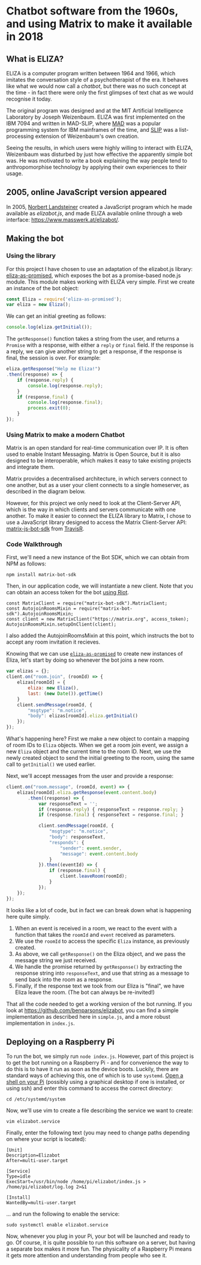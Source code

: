 # Chatbot software from the 1960s, and using Matrix to make it available in 2018

## What is ELIZA?

ELIZA is a computer program written between 1964 and 1966, which imitates the
conversation style of a psychotherapist of the era. It behaves like what we
would now call a *chatbot*, but there was no such concept at the time - in fact
there were only the first glimpses of text chat as we would recognise it today.

The original program was designed and at the MIT Artificial Intelligence
Laboratory by Joseph Weizenbaum. ELIZA was first implemented on the IBM 7094
and written in MAD-SLIP, where
[MAD](https://en.wikipedia.org/wiki/MAD_(programming_language)) was a popular
programming system for IBM mainframes of the time, and
[SLIP](https://en.wikipedia.org/wiki/SLIP_(programming_language)) was a
list-processing extension of Weizenbaum's own creation.

Seeing the results, in which users were highly willing to interact with ELIZA,
Weizenbaum was disturbed by just how effective the apparently simple bot was. He
was motivated to write a book explaining the way people tend to anthropomorphise
technology by applying their own experiences to their usage.

## 2005, online JavaScript version appeared

In 2005, [Norbert Landsteiner](https://twitter.com/mass_werk) created a
JavaScript program which he made available as *elizabot.js*, and made ELIZA
available online through a web interface: <https://www.masswerk.at/elizabot/>.

## Making the bot

### Using the library

For this project I have chosen to use an adaptation of the elizabot.js library:
[eliza-as-promised](https://github.com/natelewis/eliza-as-promised), which
exposes the bot as a promise-based node.js module. This module makes working
with ELIZA very simple. First we create an instance of the bot object:

```javascript
const Eliza = require('eliza-as-promised');
var eliza = new Eliza();
```

We can get an initial greeting as follows:

```javascript
console.log(eliza.getInitial());
```

The `getResponse()` function takes a string from the user, and returns a
`Promise` with a response, with either a `reply` or `final` field. If the
response is a reply, we can give another string to get a response, if the
response is final, the session is over. For example:

```javascript
eliza.getResponse("Help me Eliza!")
.then((response) => {
    if (response.reply) {
        console.log(response.reply);
    }
    if (response.final) {
        console.log(response.final);
        process.exit(0);
    }
});
```

### Using Matrix to make a modern Chatbot

Matrix is an open standard for real-time communication over IP. It is often used
to enable Instant Messaging. Matrix is Open Source, but it is also designed to
be interoperable, which makes it easy to take existing projects and integrate
them.

Matrix provides a decentralised architecture, in which servers connect to one
another, but as a user your client connects to a single homeserver, as described
in the diagram below.

However, for this project we only need to look at the Client-Server API, which
is the way in which clients and servers communicate with one another. To make it
easier to connect the ELIZA library to Matrix, I chose to use a JavaScript
library designed to access the Matrix Client-Server API: [matrix-js-bot-sdk]
from [TravisR].

### Code Walkthrough

First, we'll need a new instance of the Bot SDK, which we can obtain from NPM as
follows:

```
npm install matrix-bot-sdk
```

Then, in our application code, we will instantiate a new client. Note that you
can obtain an access token for the bot [using
Riot](https://t2bot.io/docs/access_tokens/).

```
const MatrixClient = require("matrix-bot-sdk").MatrixClient;
const AutojoinRoomsMixin = require("matrix-bot-sdk").AutojoinRoomsMixin;
const client = new MatrixClient("https://matrix.org", access_token);
AutojoinRoomsMixin.setupOnClient(client);
```

I also added the AutojoinRoomsMixin at this point, which instructs the bot to
accept any room invitation it recieves.

Knowing that we can use
[`eliza-as-promised`](https://github.com/natelewis/eliza-as-promised) to create
new instances of Eliza, let's start by doing so whenever the bot joins a new
room.

```javascript
var elizas = {};
client.on("room.join", (roomId) => {
    elizas[roomId] = {
        eliza: new Eliza(),
        last: (new Date()).getTime()
    }
    client.sendMessage(roomId, {
        "msgtype": "m.notice",
        "body": elizas[roomId].eliza.getInitial()
    });
});
```

What's happening here? First we make a new object to contain a mapping of room
IDs to `Eliza` objects. When we get a room join event, we assign a new `Eliza`
object and the current time to the room ID. Next, we use the newly created
object to send the initial greeting to the room, using the same call to
`getInitial()` we used earlier.

Next, we'll accept messages from the user and provide a response:

```javascript
client.on("room.message", (roomId, event) => {
    elizas[roomId].eliza.getResponse(event.content.body)
        .then((response) => {
            var responseText = '';
            if (response.reply) { responseText = response.reply; }
            if (response.final) { responseText = response.final; }

            client.sendMessage(roomId, {
                "msgtype": "m.notice",
                "body": responseText,
                "responds": {
                    "sender": event.sender,
                    "message": event.content.body
                }
            }).then((eventId) => {
                if (response.final) {
                    client.leaveRoom(roomId);
                }
            });
    });
});
```

It looks like a lot of code, but in fact we can break down what is happening here quite simply.

1. When an event is received in a room, we react to the event with a function
   that takes the `roomId` and `event` received as parameters.
2. We use the `roomId` to access the specific `Eliza` instance, as previously
   created.
3. As above, we call `getResponse()` on the Eliza object, and we pass the
   message string we just received.
4. We handle the promise returned by `getResponse()` by extracting the response
   string into `responseText`, and use that string as a message to send back
   into the room as a response.
5. Finally, if the response text we took from our Eliza is "final", we have
   Eliza leave the room. (The bot can always be re-invited!)

That all the code needed to get a working version of the bot running. If you look at <https://github.com/benparsons/elizabot>, you can find a simple implementation as described here in `simple.js`, and a more robust implementation in `index.js`.

## Deploying on a Raspberry Pi

To run the bot, we simply run `node index.js`. However, part of this project is
to get the bot running on a Raspberry Pi - and for convenience the way to do
this is to have it run as soon as the device boots. Luckily, there are standard
ways of achieving this, one of which is to use `systemd`. [Open a shell on your
Pi](https://www.raspberrypi.org/documentation/usage/terminal/) (possibly using a
graphical desktop if one is installed, or using ssh) and enter this command to
access the correct directory:

```
cd /etc/systemd/system
```

Now, we'll use vim to create a file describing the service we want to create:

```
vim elizabot.service
```

Finally, enter the following text (you may need to change paths depending on
where your script is located):

```
[Unit]
Description=Elizabot
After=multi-user.target

[Service]
Type=idle
ExecStart=/usr/bin/node /home/pi/elizabot/index.js > /home/pi/elizabot/log.log 2>&1

[Install]
WantedBy=multi-user.target
```

... and run the following to enable the service:

```
sudo systemctl enable elizabot.service
```

Now, whenever you plug in your Pi, your bot will be launched and ready to go. Of
course, it is quite possible to run this software on a server, but having a
separate box makes it more fun. The physicality of a Raspberry Pi means it gets
more attention and understanding from people who see it.

[matrix-js-bot-sdk]: https://github.com/turt2live/matrix-js-bot-sdk
[TravisR]: https://github.com/turt2live
